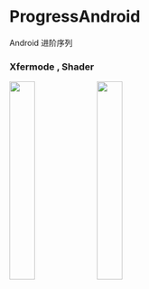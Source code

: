 # ProgressAndroid
Android 进阶序列

### Xfermode , Shader
<img src="https://github.com/xing16/ProgressAndroid/raw/master/screenshot/highlight.gif" height="30%" width="30%">
<img src="https://github.com/xing16/ProgressAndroid/raw/master/screenshot/ComposeShader.gif" height="30%" width="30%">
